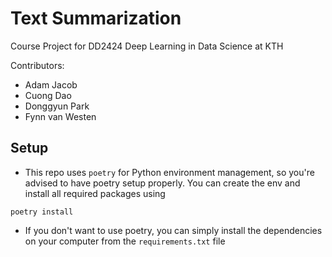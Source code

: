 # Text Summarization

Course Project for DD2424 Deep Learning in Data Science at KTH

Contributors:
- Adam Jacob
- Cuong Dao
- Donggyun Park
- Fynn van Westen

## Setup
- This repo uses `poetry` for Python environment management, so you're advised to have poetry setup properly. You can create the env and install all required packages using
```
poetry install
```
- If you don't want to use poetry, you can simply install the dependencies on your computer from the `requirements.txt` file
